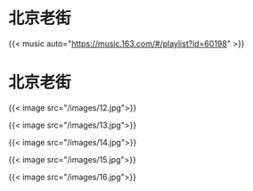 # 北京老街


{{< music auto="https://music.163.com/#/playlist?id=60198" >}}

# 北京老街

{{< image src="/images/12.jpg">}}

{{< image src="/images/13.jpg">}}

{{< image src="/images/14.jpg">}}

{{< image src="/images/15.jpg">}}

{{< image src="/images/16.jpg">}}


